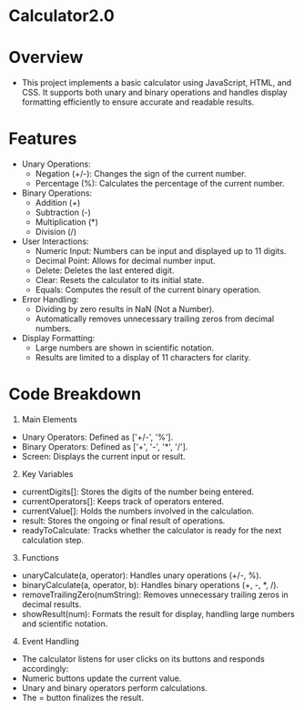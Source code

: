 # Calculator2.0

# Overview
* This project implements a basic calculator using JavaScript, HTML, and CSS. It supports both unary and binary operations and handles display formatting efficiently to ensure accurate and readable results.

# Features
* Unary Operations:
  * Negation (+/-): Changes the sign of the current number.
  * Percentage (%): Calculates the percentage of the current number.
* Binary Operations:
  * Addition (+)
  * Subtraction (-)
  * Multiplication (*)
  * Division (/)
* User Interactions:
  * Numeric Input: Numbers can be input and displayed up to 11 digits.
  * Decimal Point: Allows for decimal number input.
  * Delete: Deletes the last entered digit.
  * Clear: Resets the calculator to its initial state.
  * Equals: Computes the result of the current binary operation.
* Error Handling:
  * Dividing by zero results in NaN (Not a Number).
  * Automatically removes unnecessary trailing zeros from decimal numbers.
* Display Formatting:
  * Large numbers are shown in scientific notation.
  * Results are limited to a display of 11 characters for clarity.
  
# Code Breakdown
1. Main Elements
  * Unary Operators: Defined as ['+/-', '%'].
  * Binary Operators: Defined as ['+', '-', '*', '/'].
  * Screen: Displays the current input or result.
2. Key Variables
  * currentDigits[]: Stores the digits of the number being entered.
  * currentOperators[]: Keeps track of operators entered.
  * currentValue[]: Holds the numbers involved in the calculation.
  * result: Stores the ongoing or final result of operations.
  * readyToCalculate: Tracks whether the calculator is ready for the next calculation step.
3. Functions
  * unaryCalculate(a, operator): Handles unary operations (+/-, %).
  * binaryCalculate(a, operator, b): Handles binary operations (+, -, *, /).
  * removeTrailingZero(numString): Removes unnecessary trailing zeros in decimal results.
  * showResult(num): Formats the result for display, handling large numbers and scientific notation.
4. Event Handling
  * The calculator listens for user clicks on its buttons and responds accordingly:
  * Numeric buttons update the current value.
  * Unary and binary operators perform calculations.
  * The = button finalizes the result.
